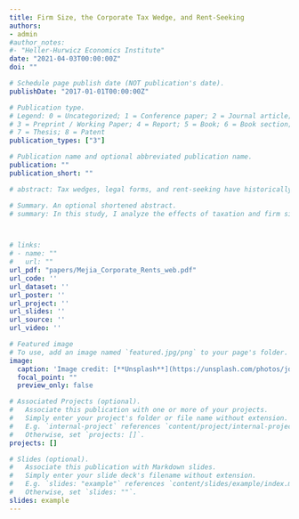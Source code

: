 ```yaml
---
title: Firm Size, the Corporate Tax Wedge, and Rent-Seeking
authors:
- admin
#author_notes:
#- "Heller-Hurwicz Economics Institute"
date: "2021-04-03T00:00:00Z"
doi: ""

# Schedule page publish date (NOT publication's date).
publishDate: "2017-01-01T00:00:00Z"

# Publication type.
# Legend: 0 = Uncategorized; 1 = Conference paper; 2 = Journal article;
# 3 = Preprint / Working Paper; 4 = Report; 5 = Book; 6 = Book section;
# 7 = Thesis; 8 = Patent
publication_types: ["3"]

# Publication name and optional abbreviated publication name.
publication: ""
publication_short: ""

# abstract: Tax wedges, legal forms, and rent-seeking have historically been areas of significant study for economists. Here, we consider two relevant effects for rent-seeking competitions between corporate and non-corporate firms. First, there has historically been a large tax wedge between corporate and non-corporate firms; corporate firms tend to be taxed at much higher rates. Second, corporate firms generally are much larger than non-corporate firms across most dimensions. We show that the first effect, the tax effect, introduces a bias against rent-seeking for corporations, but the size effect dominates this and quickly pushes non-corporate firms out of the rent-seeking competition. These results have significant implications for policy and add an important contribution to the tax wedge literature.

# Summary. An optional shortened abstract.
# summary: In this study, I analyze the effects of taxation and firm size on non-cooperative rent-seeking competitions.



# links:
# - name: ""
#   url: ""
url_pdf: "papers/Mejia_Corporate_Rents_web.pdf"
url_code: ''
url_dataset: ''
url_poster: ''
url_project: ''
url_slides: ''
url_source: ''
url_video: ''

# Featured image
# To use, add an image named `featured.jpg/png` to your page's folder. 
image:
  caption: 'Image credit: [**Unsplash**](https://unsplash.com/photos/jdD8gXaTZsc)'
  focal_point: ""
  preview_only: false

# Associated Projects (optional).
#   Associate this publication with one or more of your projects.
#   Simply enter your project's folder or file name without extension.
#   E.g. `internal-project` references `content/project/internal-project/index.md`.
#   Otherwise, set `projects: []`.
projects: []

# Slides (optional).
#   Associate this publication with Markdown slides.
#   Simply enter your slide deck's filename without extension.
#   E.g. `slides: "example"` references `content/slides/example/index.md`.
#   Otherwise, set `slides: ""`.
slides: example
---
```


